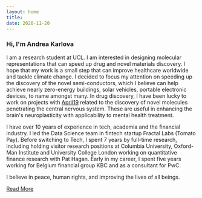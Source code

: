 ```yaml
---
layout: home
title: 
date: 2020-11-20 
---
```

### Hi, I'm Andrea Karlova 
I am a research student at UCL.
 I am interested in designing molecular representations that can speed up drug and novel materials discovery.
I hope that my work is a small step that can improve healthcare worldwide and tackle climate change. 
I decided to focus my attention on speeding up the discovery of the novel semi-conductors, which I believe can help achieve nearly zero-energy buildings, solar vehicles, portable electronic devices, to name amongst many.  In drug discovery, I have been lucky to work on projects with [April19](https://www.april19.ai/) related to the discovery of novel molecules penetrating the central nervous system. 
These are useful in enhancing the brain's neuroplasticity with applicability to mental health treatment. 

I have over 10 years of experience in tech, academia and the financial industry. I led the Data Science team in fintech startup Fractal Labs (Tomato Pay). Before switching to Tech, I spent 7 years by full-time research, including holding visitor research positions at Columbia University, Oxford-Man Institute and University College London working on quantitative finance research with Pat Hagan. Early in my career, I spent five years working for Belgium financial group KBC and as a consultant for PwC. 

I believe in peace, human rights, and improving the lives of all beings. 

<a href="/about.html" class="highlighted">Read More</a>



